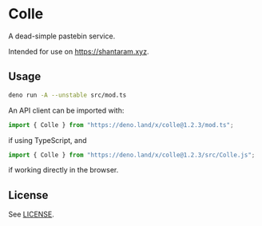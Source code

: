 # Colle

A dead-simple pastebin service.

Intended for use on <https://shantaram.xyz>.

## Usage

```sh
deno run -A --unstable src/mod.ts
```

An API client can be imported with:

```ts
import { Colle } from "https://deno.land/x/colle@1.2.3/mod.ts";
```

if using TypeScript, and

```js
import { Colle } from "https://deno.land/x/colle@1.2.3/src/Colle.js";
```

if working directly in the browser.

## License

See [LICENSE](./LICENSE).
